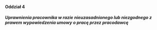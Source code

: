 #### Oddział 4

##### Uprawnienia pracownika w razie nieuzasadnionego lub niezgodnego z prawem wypowiedzenia umowy o pracę przez pracodawcę